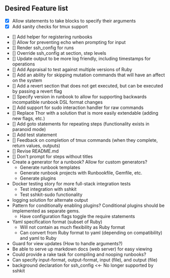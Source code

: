 ## Desired Feature list

* [X] Allow statements to take blocks to specify their arguments
* [X] Add sanity checks for tmux support
* [] Add helper for registering runbooks
* [] Allow for preventing echo when prompting for input
* [] Render ssh_config for runs
* [] Override ssh_config at section, step levels
* [] Update output to be more log friendly, including timestamps for operations
* [] Add Appraisal to test against multiple versions of Ruby
* [] Add an ability for skipping mutation commands that will have an affect on the system
* [] Add a revert section that does not get executed, but can be executed by passing a revert flag
* [] Specify version in runbook to allow for supporting backwards incompatible runbook DSL format changes
* [] Add support for sudo interaction handler for raw commands
* [] Replace Thor with a solution that is more easily extendable (adding new flags, etc.)
* [] Add goto statements for repeating steps (functionality exists in paranoid mode)
* [] Add test statement
* [] Feedback on completion of tmux commands (when they complete, return values, outputs)
* [] Revise README.md
* [] Don't prompt for steps without titles
* Create a generator for a runbook? Allow for custom generators?
  * Generate runbook templates
  * Generate runbook projects with Runbookfile, Gemfile, etc.
  * Generate plugins
* Docker testing story for more full-stack integration tests
  * Test integration with sshkit
  * Test sshkit-sudo functionality
* logging solution for alternate output
* Pattern for conditionally enabling plugins? Conditional plugins should be implemented as separate gems.
  * Have configuration flags toggle the require statements
* Yaml specification format (subset of Ruby)
  * Will not contain as much flexibility as Ruby format
  * Can convert from Ruby format to yaml (depending on compatibility) and yaml to Ruby
* Guard for view updates (How to handle arguments?)
* Be able to serve up markdown docs (web server) for easy viewing
* Could provide a rake task for compiling and nooping runbooks?
* Can specify input-format, output-format, input (file), and output (file)
* background declaration for ssh_config <<- No longer supported by sshkit
